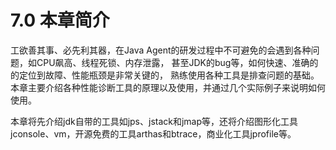 # 7.0 本章简介

工欲善其事、必先利其器，在Java Agent的研发过程中不可避免的会遇到各种问题，如CPU飙高、线程死锁、内存泄露，
甚至JDK的bug等，如何快速、准确的的定位到故障、性能瓶颈是非常关键的，
熟练使用各种工具是排查问题的基础。本章主要介绍各种性能诊断工具的原理以及使用，并通过几个实际例子来说明如何使用。

本章将先介绍jdk自带的工具如jps、jstack和jmap等，还将介绍图形化工具jconsole、vm，开源免费的工具arthas和btrace，商业化工具jprofile等。


